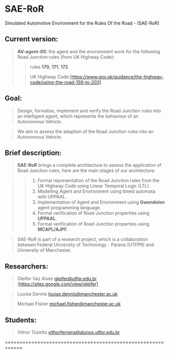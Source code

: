 # SAE-RoR
Simulated Automotive Environment for the Rules Of the Road - (SAE-RoR)

## Current version:

> **AV-agent-00**: the agent and the environment work for the following Road Junction rules (from UK Highway Code):
>> rules **170**, **171**, **172**.

>> UK Highway Code:[https://www.gov.uk/guidance/the-highway-code/using-the-road-159-to-203] 

## Goal:

> Design, formalise, implement and verify the Road Junction rules into an intelligent agent, which represents the behaviour of an Autonomous Vehicle.

> We aim to assess the adaption of the Road Junction rules into an Autonomous Vehicle.

## Brief description:

> **SAE-RoR** brings a complete architecture to assess the application of Road Junction rules, here are the main stages of our architecture:

>> 1. Formal representation of the Road Junction rules from the UK Highway Code using Linear Temporal Logic (LTL).
>> 2. Modelling Agent and Environment using timed automata with UPPAAL.
>> 3. Implementation of Agent and Environment using **Gwendolen** agent programming language.
>> 4. Formal verification of Road Junction properties using **UPPAAL**.
>> 5. Formal verification of Road Junction properties using **MCAPL/AJPF**.

> SAE-RoR is part of a research project, which is a collaboration between Federal University of Technology - Parana (UTFPR) and University of Manchester.

## Researchers:

> Gleifer Vaz Alves gleifer@utfpr.edu.br [https://sites.google.com/view/gleifer]

> Louise Dennis louise.dennis@manchester.ac.uk

> Michael Fisher michael.fisher@manchester.ac.uk

## Students:

> Vithor Tozetto vithorferreira@alunos.utfpr.edu.br

============================================================
